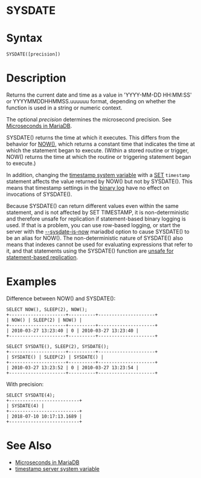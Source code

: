# SYSDATE

#

# Syntax

```
SYSDATE([precision])
```

#

# Description

Returns the current date and time as a value in 'YYYY-MM-DD HH:MM:SS'
or YYYYMMDDHHMMSS.uuuuuu format, depending on whether the function is
used in a string or numeric context.

The optional *precision* determines the microsecond precision. See [Microseconds in MariaDB](microseconds-in-mariadb.md).

SYSDATE() returns the time at which it executes. This differs from the
behavior for [NOW()](now.md), which returns a constant time that indicates the
time at which the statement began to execute. (Within a stored routine
or trigger, NOW() returns the time at which the routine or triggering
statement began to execute.)

In addition, changing the [timestamp system variable](../../../../../server-usage/replication-cluster-multi-master/optimization-and-tuning/system-variables/server-system-variables.md#timestamp) with a [SET](../../../../../server-usage/replication-cluster-multi-master/standard-replication/setting-up-replication.md) `timestamp` statement affects the value returned by
NOW() but not by SYSDATE(). This means that timestamp settings in the
[binary log](../../../../../server-usage/programming-customizing-mariadb/stored-routines/binary-logging-of-stored-routines.md) have no effect on invocations of SYSDATE().

Because SYSDATE() can return different values even within the same statement, and is not affected by SET TIMESTAMP, it is non-deterministic and therefore unsafe for replication if statement-based binary logging is used. If that is a problem, you can use row-based logging, or start the server with the [--sysdate-is-now](../../../../../server-management/getting-installing-and-upgrading-mariadb/starting-and-stopping-mariadb/mariadbd-options.md#-sysdate-is-now) mariadbd option to cause SYSDATE() to be an alias for NOW(). The non-deterministic nature of SYSDATE() also means that indexes cannot be used for evaluating expressions that refer to it, and that statements using the SYSDATE() function are [unsafe for statement-based replication](/kb/en/unsafe-statements-for-replication/).

#

# Examples

Difference between NOW() and SYSDATE():

```
SELECT NOW(), SLEEP(2), NOW();
+---------------------+----------+---------------------+
| NOW() | SLEEP(2) | NOW() |
+---------------------+----------+---------------------+
| 2010-03-27 13:23:40 | 0 | 2010-03-27 13:23:40 |
+---------------------+----------+---------------------+

SELECT SYSDATE(), SLEEP(2), SYSDATE();
+---------------------+----------+---------------------+
| SYSDATE() | SLEEP(2) | SYSDATE() |
+---------------------+----------+---------------------+
| 2010-03-27 13:23:52 | 0 | 2010-03-27 13:23:54 |
+---------------------+----------+---------------------+
```

With precision:

```
SELECT SYSDATE(4);
+--------------------------+
| SYSDATE(4) |
+--------------------------+
| 2018-07-10 10:17:13.1689 |
+--------------------------+
```

#

# See Also

* [Microseconds in MariaDB](microseconds-in-mariadb.md)
* [timestamp server system variable](../../../../../server-usage/replication-cluster-multi-master/optimization-and-tuning/system-variables/server-system-variables.md#timestamp)